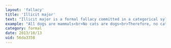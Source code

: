 ```yaml
---
layout: 'fallacy'
title: 'Illicit major'
text: "Illicit major is a formal fallacy committed in a categorical syllogism that is invalid because its major term is undistributed in the major premise but distributed in the conclusion."
example: "All dogs are mammals<br>No cats are dogs<br>Therefore, no cats are mammals<br><br>In this argument, the major term is 'mammals'. This is distributed in the conclusion (the last statement) because we are making a claim about a property of all mammals: that they are not cats. However, it is not distributed in the major premise (the first statement) where we are only talking about a property of some mammals: Only some mammals are dogs.<br><br>The error is in assuming that the converse of the first statement (that all mammals are dogs) is also true."
category: formal
date: 2013/10/13
uid: 56da3358
---
```

